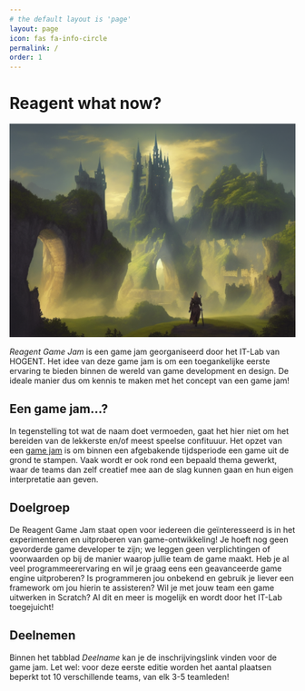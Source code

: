 ```yaml
---
# the default layout is 'page'
layout: page
icon: fas fa-info-circle
permalink: /
order: 1
---
```



# Reagent what now?

![Banner image](/assets/img/Reagent-game-jam-fantasy.png)

*Reagent Game Jam* is een game jam georganiseerd door het IT-Lab van HOGENT. Het idee van deze game jam is om een toegankelijke eerste ervaring te bieden binnen de wereld van game development en design. De ideale manier dus om kennis te maken met het concept van een game jam!

## Een game jam...?

In tegenstelling tot wat de naam doet vermoeden, gaat het hier niet om het bereiden van de lekkerste en/of meest speelse confituuur. Het opzet van een [game jam](https://en.wikipedia.org/wiki/Game_jam) is om binnen een afgebakende tijdsperiode een game uit de grond te stampen. Vaak wordt er ook rond een bepaald thema gewerkt, waar de teams dan zelf creatief mee aan de slag kunnen gaan en hun eigen interpretatie aan geven.

## Doelgroep

De Reagent Game Jam staat open voor iedereen die geïnteresseerd is in het experimenteren en uitproberen van game-ontwikkeling! Je hoeft nog geen gevorderde game developer te zijn; we leggen geen verplichtingen of voorwaarden op bij de manier waarop jullie team de game maakt. Heb je al veel programmeerervaring en wil je graag eens een geavanceerde game engine uitproberen? Is programmeren jou onbekend en gebruik je liever een framework om jou hierin te assisteren? Wil je met jouw team een game uitwerken in Scratch? Al dit en meer is mogelijk en wordt door het IT-Lab toegejuicht!

## Deelnemen

Binnen het tabblad *Deelname* kan je de inschrijvingslink vinden voor de game jam. Let wel: voor deze eerste editie worden het aantal plaatsen beperkt tot 10 verschillende teams, van elk 3-5 teamleden!